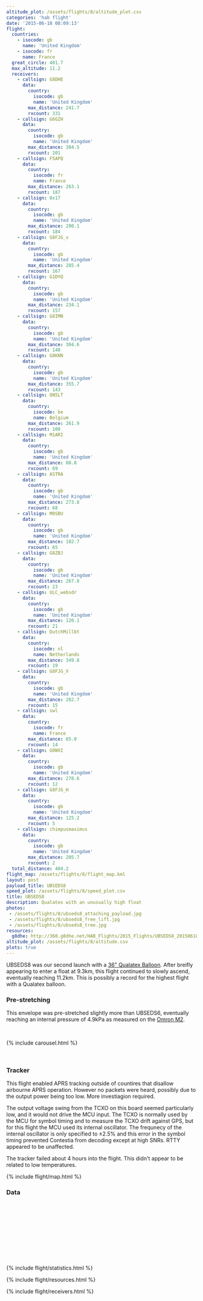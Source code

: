 ```yaml
---
altitude_plot: /assets/flights/8/altitude_plot.csv
categories: 'hab flight'
date: '2015-06-18 08:09:13'
flight:
  countries:
    - isocode: gb
      name: 'United Kingdom'
    - isocode: fr
      name: France
  great_circle: 401.7
  max_altitude: 11.2
  receivers:
    - callsign: G8DHE
      data:
        country:
          isocode: gb
          name: 'United Kingdom'
        max_distance: 241.7
        rxcount: 331
    - callsign: G6GZH
      data:
        country:
          isocode: gb
          name: 'United Kingdom'
        max_distance: 384.5
        rxcount: 201
    - callsign: F5APQ
      data:
        country:
          isocode: fr
          name: France
        max_distance: 263.1
        rxcount: 187
    - callsign: 0x17
      data:
        country:
          isocode: gb
          name: 'United Kingdom'
        max_distance: 290.1
        rxcount: 184
    - callsign: G8FJG_v
      data:
        country:
          isocode: gb
          name: 'United Kingdom'
        max_distance: 285.4
        rxcount: 167
    - callsign: G1DYQ
      data:
        country:
          isocode: gb
          name: 'United Kingdom'
        max_distance: 234.1
        rxcount: 157
    - callsign: G8IMN
      data:
        country:
          isocode: gb
          name: 'United Kingdom'
        max_distance: 304.6
        rxcount: 148
    - callsign: G8KNN
      data:
        country:
          isocode: gb
          name: 'United Kingdom'
        max_distance: 355.7
        rxcount: 143
    - callsign: ON5LT
      data:
        country:
          isocode: be
          name: Belgium
        max_distance: 261.9
        rxcount: 108
    - callsign: M1ARI
      data:
        country:
          isocode: gb
          name: 'United Kingdom'
        max_distance: 88.8
        rxcount: 69
    - callsign: ASTRA
      data:
        country:
          isocode: gb
          name: 'United Kingdom'
        max_distance: 273.8
        rxcount: 68
    - callsign: M0SBU
      data:
        country:
          isocode: gb
          name: 'United Kingdom'
        max_distance: 102.7
        rxcount: 65
    - callsign: G8ZBJ
      data:
        country:
          isocode: gb
          name: 'United Kingdom'
        max_distance: 267.8
        rxcount: 23
    - callsign: ULC_websdr
      data:
        country:
          isocode: gb
          name: 'United Kingdom'
        max_distance: 120.1
        rxcount: 21
    - callsign: DutchMillbt
      data:
        country:
          isocode: nl
          name: Netherlands
        max_distance: 349.8
        rxcount: 19
    - callsign: G8FJG_V
      data:
        country:
          isocode: gb
          name: 'United Kingdom'
        max_distance: 282.7
        rxcount: 15
    - callsign: swl
      data:
        country:
          isocode: fr
          name: France
        max_distance: 85.0
        rxcount: 14
    - callsign: G0WXI
      data:
        country:
          isocode: gb
          name: 'United Kingdom'
        max_distance: 278.6
        rxcount: 12
    - callsign: G8FJG_H
      data:
        country:
          isocode: gb
          name: 'United Kingdom'
        max_distance: 125.2
        rxcount: 5
    - callsign: chimpusmaximus
      data:
        country:
          isocode: gb
          name: 'United Kingdom'
        max_distance: 205.7
        rxcount: 2
  total_distance: 404.2
flight_map: /assets/flights/8/flight_map.kml
layout: post
payload_title: UBSEDS8
speed_plot: /assets/flights/8/speed_plot.csv
title: UBSEDS8
description: Qualatex with an unusually high float
photos:
 - /assets/flights/8/ubseds8_attaching_payload.jpg
 - /assets/flights/8/ubseds8_free_lift.jpg
 - /assets/flights/8/ubseds8_tree.jpg
resources:
  g8dhe: http://360.g8dhe.net/HAB_Flights/2015_Flights/UBSEDS8_20150618/
altitude_plot: /assets/flights/8/altitude.csv
plots: true
---
```


UBSEDS8 was our second launch with a
[36" Qualatex Balloon](http://randomsolutions.co.uk/Random_Aerospace/Balloons.html). After
breifly appearing to enter a float at 9.3km, this flight continued to
slowly ascend, eventually reaching 11.2km. This is possibly a record
for the highest flight with a Qualatex balloon.

<!--more-->

### Pre-stretching

This envelope was pre-stretched slightly more than UBSEDS6, eventually reaching an internal pressure of 4.9kPa as measured on the [Omron M2](http://www.omron-healthcare.com/eu/en/our-products/blood-pressure-monitoring/m2).

<br/>

{% include carousel.html %}

<br/>

### Tracker

This flight enabled APRS tracking outside of countires that disallow
airbourne APRS operation. However no packets were heard, possibly due
to the output power being too low. More investiagion required.

The output voltage swing from the TCXO on this board seemed
particularly low, and it would not drive the MCU input. The TCXO is
normally used by the MCU for symbol timing and to measure the TCXO
drift against GPS, but for this flight the MCU used its internal
oscillator. The frequnecy of the internal oscillator is only specified
to ±2.5% and this error in the symbol timing prevented Contestia from
decoding except at high SNRs. RTTY appeared to be unaffected.

The tracker failed about 4 hours into the flight. This didn't appear
to be related to low temperatures.

{% include flight/map.html %}

### Data
<div class="row">
  <div class="col-md-6">
    <div>
      <svg id="alt-time"></svg>
    </div>
  </div>
</div>

{% include flight/statistics.html %}

{% include flight/resources.html %}

{% include flight/receivers.html %}
